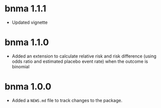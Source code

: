 # bnma 1.1.1

* Updated vignette

# bnma 1.1.0

* Added an extension to calculate relative risk and risk difference (using odds ratio and estimated placebo event rate) when the outcome is binomial

# bnma 1.0.0

* Added a `NEWS.md` file to track changes to the package.

